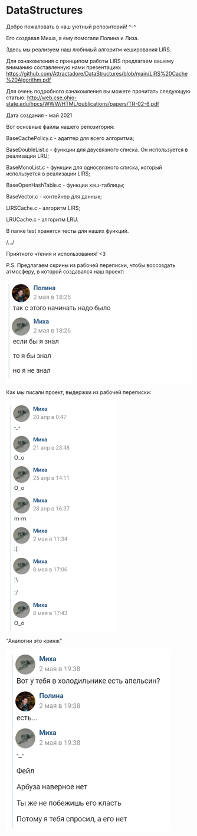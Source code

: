 # DataStructures
Добро пожаловать в наш уютный репозиторий! ^-^

Его создавал Миша, а ему помогали Полина и Лиза. 

Здесь мы реализуем наш любимый алгоритм кеширования LIRS.

Для ознакомления с принципом работы LIRS предлагаем вашему вниманию составленную нами презентацию: https://github.com/Attractadore/DataStructures/blob/main/LIRS%20Cache%20Algorithm.pdf

Для очень подробного ознакомления вы можете прочитать следующую статью: http://web.cse.ohio-state.edu/hpcs/WWW/HTML/publications/papers/TR-02-6.pdf

Дата создания - май 2021

Вот основные файлы нашего репозитория:

BaseCachePolicy.c - адаптер для всего алгоритма;

BaseDoubleList.c - функции для двусвязного списка. Он используется в реализации LRU;

BaseMonoList.c - функции для односвязного списка, который используется в реализации LIRS;

BaseOpenHashTable.c - функции хэш-таблицы;

BaseVector.c - контейнер для данных;

LIRSCache.c - алгоритм LIRS;

LRUCache.c - алгоритм LRU.

В папке test хранятся тесты для наших функций.

/.../

Приятного чтения и использования! <3

P.S. Предлагаем скрины из рабочей переписки, чтобы воссоздать атмосферу, в которой создавался наш проект:

![](https://github.com/Attractadore/DataStructures/blob/main/memes/if_I_knew.PNG)

Как мы писали проект, выдержки из рабочей переписки:

![](https://github.com/Attractadore/DataStructures/blob/main/memes/faces.PNG)

"Аналогии это кринж"

![](https://github.com/Attractadore/DataStructures/blob/main/memes/orange.PNG)
